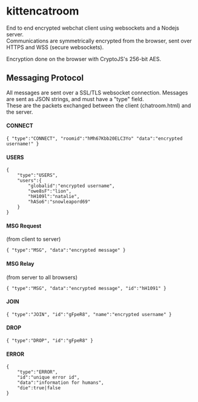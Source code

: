 # kittencatroom
End to end encrypted webchat client using websockets and a Nodejs server.  
Communications are symmetrically encrypted from the browser, sent over HTTPS and WSS (secure websockets).

Encryption done on the browser with CryptoJS's 256-bit AES.

## Messaging Protocol
All messages are sent over a SSL/TLS websocket connection. Messages are sent as JSON strings, and must have a "type" field.  
These are the packets exchanged between the client (chatroom.html) and the server.


#### CONNECT
    { "type":"CONNECT", "roomid":"hMh67Kbb20ELC3Yo" "data":"encrypted username!" }


#### USERS
	{
		"type":"USERS",
		"users":{
			"globalid":"encrypted username",
			"owe8sF":"lion",
			"hH109l":"natalie",
			"hASo6":"snowleapord69"
		}
	}

#### MSG Request
(from client to server)

	{ "type":"MSG", "data":"encrypted message" }

#### MSG Relay
(from server to all browsers)

	{ "type":"MSG", "data":"encrypted message", "id":"hH1091" }

#### JOIN
	{ "type":"JOIN", "id":"gFpeR8", "name":"encrypted username" }

#### DROP
	{ "type":"DROP", "id":"gFpeR8" }

#### ERROR
	{
		"type":"ERROR",
		"id":"unique error id",
		"data":"information for humans",
		"die":true|false
	}
